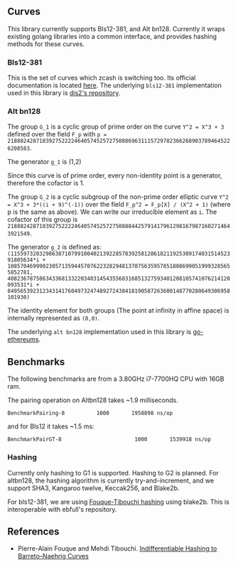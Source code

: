 ## Curves
This library currently supports Bls12-381, and Alt bn128. Currently it wraps existing golang libraries into a common interface, and provides hashing methods for these curves.
### Bls12-381

This is the set of curves which zcash is switching too. Its official documentation is located [here](https://github.com/ebfull/pairing/tree/master/src/bls12_381). The underlying `bls12-381` implementation used in this library is [dis2's repository](https://github.com/simplespy/bls12).

### Alt bn128

The group `G_1` is a cyclic group of prime order on the curve `Y^2 = X^3 + 3` defined over the field `F_p` with `p = 21888242871839275222246405745257275088696311157297823662689037894645226208583`.

The generator `g_1` is (1,2)

Since this curve is of prime order, every non-identity point is a generator, therefore the cofactor is 1.

The group `G_2` is a cyclic subgroup of the non-prime order elliptic curve `Y^2 = X^3 + 3*((i + 9)^(-1))` over the field `F_p^2 = F_p[X] / (X^2 + 1)` (where p is the same as above). We can write our irreducible element as `i`. The cofactor of this group is `21888242871839275222246405745257275088844257914179612981679871602714643921549`.

The generator `g_2` is defined as: `(11559732032986387107991004021392285783925812861821192530917403151452391805634*i + 10857046999023057135944570762232829481370756359578518086990519993285655852781, 4082367875863433681332203403145435568316851327593401208105741076214120093531*i + 8495653923123431417604973247489272438418190587263600148770280649306958101930)`

The identity element for both groups (The point at infinity in affine space) is internally represented as `(0,0)`.

The underlying `alt bn128` implementation used in this library is [go-ethereums](https://github.com/ethereum/go-ethereum/tree/master/crypto/bn256).

## Benchmarks
The following benchmarks are from a 3.80GHz i7-7700HQ CPU with 16GB ram.

The pairing operation on Altbn128 takes ~1.9 milliseconds.
```
BenchmarkPairing-8   	    1000	   1958898 ns/op
```
and for Bls12 it takes ~1.5 ms:
```
BenchmarkPairGT-8               	    1000	   1539918 ns/op
```

### Hashing
Currently only hashing to G1 is supported. Hashing to G2 is planned.
For altbn128, the hashing algorithm is currently try-and-increment, and we support SHA3, Kangaroo twelve, Keccak256, and Blake2b.

For bls12-381, we are using [Fouque-Tibouchi hashing](http://www.di.ens.fr/~fouque/pub/latincrypt12.pdf) using blake2b. This is interoperable with ebfull's repository.

## References
- Pierre-Alain Fouque and Mehdi Tibouchi. [Indifferentiable Hashing to
Barreto–Naehrig Curves](http://www.di.ens.fr/~fouque/pub/latincrypt12.pdf)
